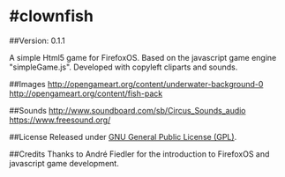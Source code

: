 #clownfish
=========

##Version: 0.1.1

A simple Html5 game for FirefoxOS. Based on the javascript game engine "simpleGame.js". Developed with copyleft cliparts and sounds.

##Images
http://opengameart.org/content/underwater-background-0
http://opengameart.org/content/fish-pack

##Sounds
http://www.soundboard.com/sb/Circus_Sounds_audio
https://www.freesound.org/

##License
Released under [GNU General Public License (GPL)](http://www.gnu.de/documents/gpl.en.html).

##Credits
Thanks to André Fiedler for the introduction to FirefoxOS and javascript game development.